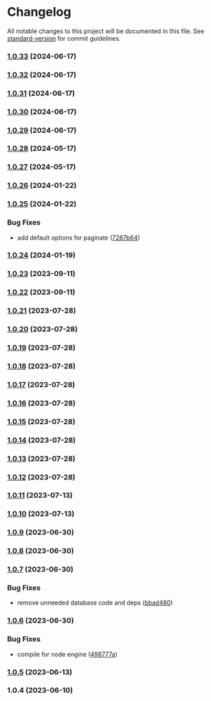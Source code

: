 # Changelog

All notable changes to this project will be documented in this file. See [standard-version](https://github.com/conventional-changelog/standard-version) for commit guidelines.

### [1.0.33](https://github.com/remotezygote/koa-api-app/compare/v1.0.32...v1.0.33) (2024-06-17)

### [1.0.32](https://github.com/remotezygote/koa-api-app/compare/v1.0.31...v1.0.32) (2024-06-17)

### [1.0.31](https://github.com/remotezygote/koa-api-app/compare/v1.0.30...v1.0.31) (2024-06-17)

### [1.0.30](https://github.com/remotezygote/koa-api-app/compare/v1.0.29...v1.0.30) (2024-06-17)

### [1.0.29](https://github.com/remotezygote/koa-api-app/compare/v1.0.28...v1.0.29) (2024-06-17)

### [1.0.28](https://github.com/remotezygote/koa-api-app/compare/v1.0.27...v1.0.28) (2024-05-17)

### [1.0.27](https://github.com/remotezygote/koa-api-app/compare/v1.0.26...v1.0.27) (2024-05-17)

### [1.0.26](https://github.com/remotezygote/koa-api-app/compare/v1.0.25...v1.0.26) (2024-01-22)

### [1.0.25](https://github.com/remotezygote/koa-api-app/compare/v1.0.24...v1.0.25) (2024-01-22)


### Bug Fixes

* add default options for paginate ([7287b64](https://github.com/remotezygote/koa-api-app/commit/7287b64a85663c1a88f539b39fceb84c1d7f1fba))

### [1.0.24](https://github.com/remotezygote/koa-api-app/compare/v1.0.23...v1.0.24) (2024-01-19)

### [1.0.23](https://github.com/remotezygote/koa-api-app/compare/v1.0.21...v1.0.23) (2023-09-11)

### [1.0.22](https://github.com/remotezygote/koa-api-app/compare/v1.0.21...v1.0.22) (2023-09-11)

### [1.0.21](https://github.com/remotezygote/koa-api-app/compare/v1.0.20...v1.0.21) (2023-07-28)

### [1.0.20](https://github.com/remotezygote/koa-api-app/compare/v1.0.19...v1.0.20) (2023-07-28)

### [1.0.19](https://github.com/remotezygote/koa-api-app/compare/v1.0.18...v1.0.19) (2023-07-28)

### [1.0.18](https://github.com/remotezygote/koa-api-app/compare/v1.0.17...v1.0.18) (2023-07-28)

### [1.0.17](https://github.com/remotezygote/koa-api-app/compare/v1.0.16...v1.0.17) (2023-07-28)

### [1.0.16](https://github.com/remotezygote/koa-api-app/compare/v1.0.15...v1.0.16) (2023-07-28)

### [1.0.15](https://github.com/remotezygote/koa-api-app/compare/v1.0.14...v1.0.15) (2023-07-28)

### [1.0.14](https://github.com/remotezygote/koa-api-app/compare/v1.0.13...v1.0.14) (2023-07-28)

### [1.0.13](https://github.com/remotezygote/koa-api-app/compare/v1.0.12...v1.0.13) (2023-07-28)

### [1.0.12](https://github.com/remotezygote/koa-api-app/compare/v1.0.11...v1.0.12) (2023-07-28)

### [1.0.11](https://github.com/remotezygote/koa-api-app/compare/v1.0.10...v1.0.11) (2023-07-13)

### [1.0.10](https://github.com/remotezygote/koa-api-app/compare/v1.0.9...v1.0.10) (2023-07-13)

### [1.0.9](https://github.com/remotezygote/koa-api-app/compare/v1.0.8...v1.0.9) (2023-06-30)

### [1.0.8](https://github.com/remotezygote/koa-api-app/compare/v1.0.7...v1.0.8) (2023-06-30)

### [1.0.7](https://github.com/remotezygote/koa-api-app/compare/v1.0.6...v1.0.7) (2023-06-30)


### Bug Fixes

* remove unneeded database code and deps ([bbad480](https://github.com/remotezygote/koa-api-app/commit/bbad48000c8c72bc29bc808aa841f64105f99981))

### [1.0.6](https://github.com/remotezygote/koa-api-app/compare/v1.0.5...v1.0.6) (2023-06-30)


### Bug Fixes

* compile for node engine ([498777a](https://github.com/remotezygote/koa-api-app/commit/498777a628e405f8bf419cfda165eaf4099f9ab9))

### [1.0.5](https://github.com/remotezygote/koa-api-app/compare/v1.0.4...v1.0.5) (2023-06-13)

### 1.0.4 (2023-06-10)
